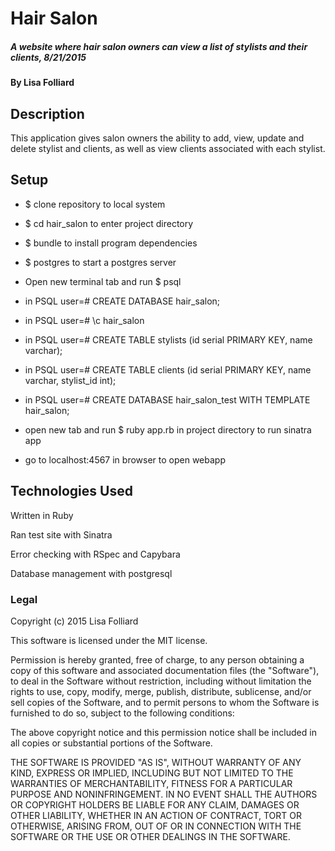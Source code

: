 # Hair Salon

##### A website where hair salon owners can view a list of stylists and their clients, 8/21/2015

#### By Lisa Folliard

## Description

This application gives salon owners the ability to add, view, update and delete stylist and clients, as well as view clients associated with each stylist.

## Setup

* $ clone repository to local system

* $ cd hair_salon to enter project directory

* $ bundle to install program dependencies

* $ postgres to start a postgres server

* Open new terminal tab and run $ psql

* in PSQL user=# CREATE DATABASE hair_salon;

* in PSQL user=# \c hair_salon

* in PSQL user=# CREATE TABLE stylists (id serial PRIMARY KEY, name varchar);

* in PSQL user=# CREATE TABLE clients (id serial PRIMARY KEY, name varchar, stylist_id int);

* in PSQL user=# CREATE DATABASE hair_salon_test WITH TEMPLATE hair_salon;

* open new tab and run $ ruby app.rb in project directory to run sinatra app

* go to localhost:4567 in browser to open webapp

## Technologies Used

Written in Ruby

Ran test site with Sinatra

Error checking with RSpec and Capybara

Database management with postgresql

### Legal

Copyright (c) 2015 Lisa Folliard

This software is licensed under the MIT license.

Permission is hereby granted, free of charge, to any person obtaining a copy
of this software and associated documentation files (the "Software"), to deal
in the Software without restriction, including without limitation the rights
to use, copy, modify, merge, publish, distribute, sublicense, and/or sell
copies of the Software, and to permit persons to whom the Software is
furnished to do so, subject to the following conditions:

The above copyright notice and this permission notice shall be included in
all copies or substantial portions of the Software.

THE SOFTWARE IS PROVIDED "AS IS", WITHOUT WARRANTY OF ANY KIND, EXPRESS OR
IMPLIED, INCLUDING BUT NOT LIMITED TO THE WARRANTIES OF MERCHANTABILITY,
FITNESS FOR A PARTICULAR PURPOSE AND NONINFRINGEMENT. IN NO EVENT SHALL THE
AUTHORS OR COPYRIGHT HOLDERS BE LIABLE FOR ANY CLAIM, DAMAGES OR OTHER
LIABILITY, WHETHER IN AN ACTION OF CONTRACT, TORT OR OTHERWISE, ARISING FROM,
OUT OF OR IN CONNECTION WITH THE SOFTWARE OR THE USE OR OTHER DEALINGS IN
THE SOFTWARE.
